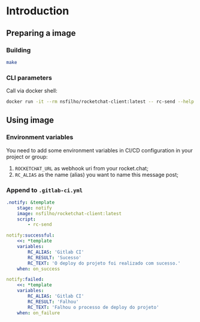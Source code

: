 # Introduction

## Preparing a image

### Building

```sh
make
```

### CLI parameters

Call via docker shell:

```sh
docker run -it --rm nsfilho/rocketchat-client:latest -- rc-send --help
```

## Using image

### Environment variables

You need to add some environment variables in CI/CD configuration in your project or group:

1. `ROCKETCHAT_URL` as webhook uri from your rocket.chat;
2. `RC_ALIAS` as the name (alias) you want to name this message post;

### Append to `.gitlab-ci.yml`

```yaml
.notify: &template
    stage: notify
    image: nsfilho/rocketchat-client:latest
    script:
        - rc-send

notify:successful:
    <<: *template
    variables:
        RC_ALIAS: 'Gitlab CI'
        RC_RESULT: 'Sucesso'
        RC_TEXT: 'O deploy do projeto foi realizado com sucesso.'
    when: on_success

notify:failed:
    <<: *template
    variables:
        RC_ALIAS: 'Gitlab CI'
        RC_RESULT: 'Falhou'
        RC_TEXT: 'Falhou o processo de deploy do projeto'
    when: on_failure
```
